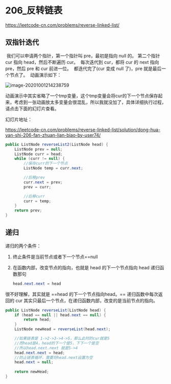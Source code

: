 

# 206_反转链表

https://leetcode-cn.com/problems/reverse-linked-list/

## 双指针迭代

​				我们可以申请两个指针，第一个指针叫 pre，最初是指向 null 的。
​				第二个指针 cur 指向 head，然后不断遍历 cur。
​				每次迭代到 cur，都将 cur 的 next 指向 pre，然后 pre 和 cur 前进一位。
​				都迭代完了(cur 变成 null 了)，pre 就是最后一个节点了。
​		动画演示如下：



![image-20201001214238759](https://pic.leetcode-cn.com/7d8712af4fbb870537607b1dd95d66c248eb178db4319919c32d9304ee85b602-迭代.gif)

动画演示中其实省略了一个tmp变量，这个tmp变量会将cur的下一个节点保存起来，考虑到一张动画放太多变量会很混乱，所以我就没加了，具体详细执行过程，请点击下面的幻灯片查看。

幻灯片地址：

https://leetcode-cn.com/problems/reverse-linked-list/solution/dong-hua-yan-shi-206-fan-zhuan-lian-biao-by-user74/

~~~java
public ListNode reverseList2(ListNode head) {
    ListNode prev = null;
    ListNode curr = head;
    while (curr != null) {
        //保存curr的下一个节点
        ListNode temp = curr.next;

        //后移prev
        curr.next = prev;
        prev = curr;

        //后移curr
        curr = temp;
    }
    return prev;
}
~~~



## 递归

递归的两个条件：

1.  终止条件是当前节点或者下一个节点==null

2.  在函数内部，改变节点的指向，也就是 head 的下一个节点指向 head 递归函数那句

    ~~~java
    head.next.next = head
    ~~~

很不好理解，其实就是 ==head 的下一个节点指向head。==
递归函数中每次返回的 cur 其实只最后一个节点，在递归函数内部，改变的是当前节点的指向。

```java
public ListNode reverseList(ListNode head) {
    if (head == null || head.next == null) {
        return head;
    }
    ListNode newHead = reverseList(head.next);

    //如果链表是 1->2->3->4->5，那么此时的cur就是5
    //而head是4，head的下一个是5，下下一个是空
    //所以head.next.next 就是5->4
    head.next.next = head;
    //防止链表循环，需要将head.next设置为空
    head.next = null;
    
    return newHead;
}
```


